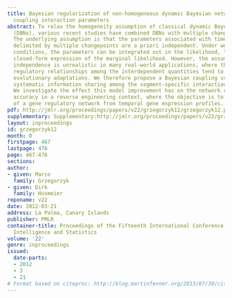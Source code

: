 ```yaml
---
title: Bayesian regularization of non-homogeneous dynamic Bayesian networks by globally
  coupling interaction parameters
abstract: To relax the homogeneity assumption of classical dynamic Bayesian networks
  (DBNs), various recent studies have combined DBNs with multiple changepoint processes.
  The underlying assumption is that the parameters associated with time series segments
  delimited by multiple changepoints are a priori independent. Under weak regularity
  conditions, the parameters can be integrated out in the likelihood, leading to a
  closed-form expression of the marginal likelihood. However, the assumption of prior
  independence is unrealistic in many real-world applications, where the segment-specific
  regulatory relationships among the interdependent quantities tend to undergo gradual
  evolutionary adaptations. We therefore propose a Bayesian coupling scheme to introduce
  systematic information sharing among the segment-specific interaction parameters.
  We investigate the effect this model improvement has on the network reconstruction
  accuracy in a reverse engineering context, where the objective is to learn the structure
  of a gene regulatory network from temporal gene expression profiles.
pdf: http://jmlr.org/proceedings/papers/v22/grzegorzyk12/grzegorzyk12.pdf
supplementary: Supplementary:http://jmlr.org/proceedings/papers/v22/grzegorzyk12/grzegorzyk12Supple.pdf
layout: inproceedings
id: grzegorzyk12
month: 0
firstpage: 467
lastpage: 476
page: 467-476
sections: 
author:
- given: Marco
  family: Grzegorzyk
- given: Dirk
  family: Husmeier
reponame: v22
date: 2012-03-21
address: La Palma, Canary Islands
publisher: PMLR
container-title: Proceedings of the Fifteenth International Conference on Artificial
  Intelligence and Statistics
volume: '22'
genre: inproceedings
issued:
  date-parts:
  - 2012
  - 3
  - 21
# Format based on citeproc: http://blog.martinfenner.org/2013/07/30/citeproc-yaml-for-bibliographies/
---
```

